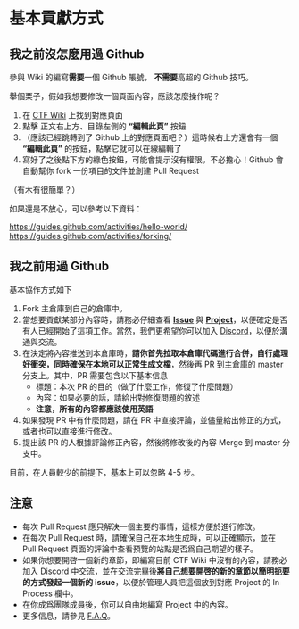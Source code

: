 # 基本貢獻方式

## 我之前沒怎麼用過 Github

參與 Wiki 的編寫**需要**一個 Github 賬號， **不需要**高超的 Github 技巧。

舉個栗子，假如我想要修改一個頁面內容，應該怎麼操作呢？

1. 在 [CTF Wiki](https://ctf-wiki.github.io/ctf-wiki/) 上找到對應頁面
2. 點擊 正文右上方、目錄左側的 **“編輯此頁”** 按鈕
3. （應該已經跳轉到了 Github 上的對應頁面吧？）這時候右上方還會有一個 **“編輯此頁”** 的按鈕，點擊它就可以在線編輯了
4. 寫好了之後點下方的綠色按鈕，可能會提示沒有權限。不必擔心！Github 會自動幫你 fork 一份項目的文件並創建 Pull Request

（有木有很簡單？）

如果還是不放心，可以參考以下資料：  

https://guides.github.com/activities/hello-world/  
https://guides.github.com/activities/forking/  

## 我之前用過 Github

基本協作方式如下

1. Fork 主倉庫到自己的倉庫中。
2. 當想要貢獻某部分內容時，請務必仔細查看 **[Issue](https://github.com/ctf-wiki/ctf-wiki/issues)** 與 **[Project](https://github.com/ctf-wiki/ctf-wiki/projects)**，以便確定是否有人已經開始了這項工作。當然，我們更希望你可以加入 [Discord](https://discord.gg/ekv7WDa9pq)，以便於溝通與交流。
3. 在決定將內容推送到本倉庫時，**請你首先拉取本倉庫代碼進行合併，自行處理好衝突，同時確保在本地可以正常生成文檔**，然後再 PR 到主倉庫的 master 分支上。其中，PR 需要包含以下基本信息
    * 標題：本次 PR 的目的（做了什麼工作，修復了什麼問題）
    * 內容：如果必要的話，請給出對修復問題的敘述
    * **注意，所有的內容都應該使用英語**
4. 如果發現 PR 中有什麼問題，請在 PR 中直接評論，並儘量給出修正的方式，或者也可以直接進行修改。 
5. 提出該 PR 的人根據評論修正內容，然後將修改後的內容 Merge 到 master 分支中。

目前，在人員較少的前提下，基本上可以忽略 4-5 步。

## 注意

- 每次 Pull Request 應只解決一個主要的事情，這樣方便於進行修改。
- 在每次 Pull Request 時，請確保自己在本地生成時，可以正確顯示，並在 Pull Request 頁面的評論中查看預覽的站點是否爲自己期望的樣子。
- 如果你想要開啓一個新的章節，即編寫目前 CTF Wiki 中沒有的內容，請務必加入 [Discord](https://discord.gg/ekv7WDa9pq) 中交流，並在交流完畢後**將自己想要開啓的新的章節以簡明扼要的方式發起一個新的 issue**，以便於管理人員把這個放到對應 Project 的 In Process 欄中。
- 在你成爲團隊成員後，你可以自由地編寫 Project 中的內容。
- 更多信息，請參見 [F.A.Q](https://github.com/ctf-wiki/ctf-wiki/wiki/F.A.Q)。
